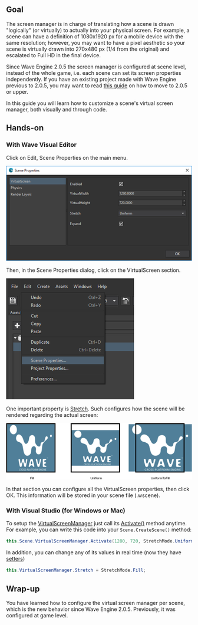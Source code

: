 ## Goal

The screen manager is in charge of translating how a scene is drawn "logically" (or virtually) to actually into your physical screen. For example, a scene can have a definition of 1080x1920 px for a mobile device with the same resolution; however, you may want to have a pixel aesthetic so your scene is virtually drawn into 270x480 px (1/4 from the original) and escalated to Full HD in the final device.

Since Wave Engine 2.0.5 the screen manager is configured at scene level, instead of the whole game, i.e. each scene can set its screen properties independently. If you have an existing project made with Wave Engine previous to 2.0.5, you may want to read [this guide](https://geeks.ms/waveengineteam/2016/02/01/whats-new-in-wave-2-0-5/) on how to move to 2.0.5 or upper.

In this guide you will learn how to customize a scene's virtual screen manager, both visually and through code.

## Hands-on

### With Wave Visual Editor

Click on Edit, Scene Properties on the main menu.

![](images/VirtualScreenManager/PJ8H1V5.png)

Then, in the Scene Properties dialog, click on the VirtualScreen section.

![](images/VirtualScreenManager/XUx8Ush.png)

One important property is [Stretch](xref:WaveEngine.Framework.Managers.StretchMode). Such configures how the scene will be rendered regarding the actual screen:

![](images/VirtualScreenManager/Stretch.png)

In that section you can configure all the VirtualScreen properties, then click OK. This information will be stored in your scene file (.wscene).

### With Visual Studio (for Windows or Mac)

To setup the [VirtualScreenManager](xref:WaveEngine.Framework.Managers.VirtualScreenManager) just call its [Activate()](xref:WaveEngine.Framework.Managers.VirtualScreenManager.Activate(System.Single,System.Single,WaveEngine.Framework.Managers.StretchMode,System.Boolean)) method anytime. For example, you can write this code into your `Scene.CreateScene()` method:

```c#
this.Scene.VirtualScreenManager.Activate(1280, 720, StretchMode.Uniform);
```

In addition, you can change any of its values in real time (now they have [setters](xref:WaveEngine.Framework.Managers.VirtualScreenManager#properties))

```c#
this.VirtualScreenManager.Stretch = StretchMode.Fill;
```

## Wrap-up

You have learned how to configure the virtual screen manager per scene, which is the new behavior since Wave Engine 2.0.5. Previously, it was configured at game level.

